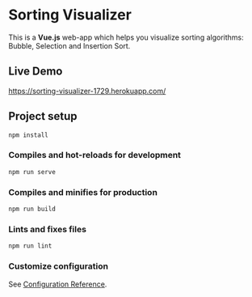 # Sorting Visualizer
This is a **Vue.js** web-app which helps you visualize sorting algorithms: Bubble, Selection and Insertion Sort.

## Live Demo
https://sorting-visualizer-1729.herokuapp.com/

## Project setup
```
npm install
```

### Compiles and hot-reloads for development
```
npm run serve
```

### Compiles and minifies for production
```
npm run build
```

### Lints and fixes files
```
npm run lint
```

### Customize configuration
See [Configuration Reference](https://cli.vuejs.org/config/).
